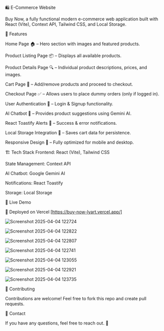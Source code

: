 🛍️ E-Commerce Website

Buy Now, a fully functional modern  e-commerce web application built with React (Vite), Context API, Tailwind CSS, and Local Storage.

🚀 Features

Home Page 🏠 – Hero section with images and featured products.

Product Listing Page 📦 – Displays all available products.

Product Details Page 🔍 – Individual product descriptions, prices, and images.

Cart Page 🛒 – Add/remove products and proceed to checkout.

Checkout Page ✅ – Allows users to place dummy orders (only if logged in).

User Authentication 🔐 – Login & Signup functionality.

AI Chatbot 🤖 – Provides product suggestions using Gemini AI.

React Toastify Alerts 🔔 – Success & error notifications.

Local Storage Integration 💾 – Saves cart data for persistence.

Responsive Design 📱 – Fully optimized for mobile and desktop.

🏗 Tech Stack
Frontend: React (Vite), Tailwind CSS

State Management: Context API

AI Chatbot: Google Gemini AI

Notifications: React Toastify

Storage: Local Storage

🚀 Live Demo

🔗 Deployed on Vercel [https://buy-now-lyart.vercel.app/]

![Screenshot 2025-04-04 122724](https://github.com/user-attachments/assets/4f78023e-baf1-44b0-91d4-c1544f39d917)

![Screenshot 2025-04-04 122822](https://github.com/user-attachments/assets/69dbfd49-0628-47a1-b74c-b718550d8b38)

![Screenshot 2025-04-04 122807](https://github.com/user-attachments/assets/786273bc-fa12-48ad-97b3-7f494d6bc8fa)

![Screenshot 2025-04-04 122741](https://github.com/user-attachments/assets/fbdfaaf9-b740-483c-ade7-049151d30a86)

![Screenshot 2025-04-04 123055](https://github.com/user-attachments/assets/58b42248-543d-4061-bec2-59bcfe1f14ab)

![Screenshot 2025-04-04 122921](https://github.com/user-attachments/assets/712f26f5-969e-4183-8135-06166b5f4d70)

![Screenshot 2025-04-04 123735](https://github.com/user-attachments/assets/18fd69dc-5045-4fe7-9b18-584b79c1b35f)


🤝 Contributing

Contributions are welcome! Feel free to fork this repo and create pull requests.

📧 Contact

If you have any questions, feel free to reach out. 🚀
